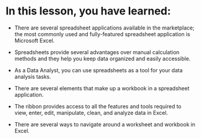 # In this lesson, you have learned: 

- There are several spreadsheet applications available in the marketplace; the most commonly used and fully-featured spreadsheet application is Microsoft Excel. 

- Spreadsheets provide several advantages over manual calculation methods and they help you keep data organized and easily accessible. 

- As a Data Analyst, you can use spreadsheets as a tool for your data analysis tasks. 

- There are several elements that make up a workbook in a spreadsheet application. 

- The ribbon provides access to all the features and tools required to view, enter, edit, manipulate, clean, and analyze data in Excel. 

- There are several ways to navigate around a worksheet and workbook in Excel. 
